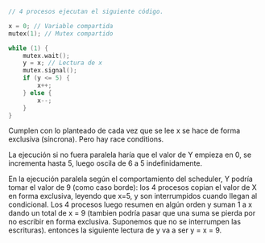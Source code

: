 ```c
// 4 procesos ejecutan el siguiente código.

x = 0; // Variable compartida
mutex(1); // Mutex compartido

while (1) {
    mutex.wait();
    y = x; // Lectura de x
    mutex.signal();
    if (y <= 5) {
        x++;
    } else {
        x--;
    }
}
```

Cumplen con lo planteado de cada vez que se lee x se hace de forma exclusiva (síncrona). Pero hay race conditions.

La ejecución si no fuera paralela haría que el valor de Y empieza en 0, se incrementa hasta 5, luego oscila de 6 a 5 indefinidamente.

En la ejecución paralela según el comportamiento del scheduler, Y podría tomar el valor de 9 (como caso borde): los 4 procesos copian el valor de X en forma exclusiva, leyendo que x=5, y son interrumpidos cuando llegan al condicional. Los 4 procesos luego resumen en algún orden y suman 1 a x dando un total de x = 9 (tambien podría pasar que una suma se pierda por no escribir en forma exclusiva. Suponemos que no se interrumpen las escrituras). entonces la siguiente lectura de y va a ser y = x = 9.



